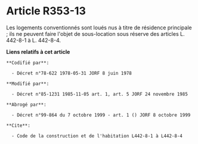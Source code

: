 # Article R353-13

Les logements conventionnés sont loués nus à titre de résidence principale ; ils ne peuvent faire l'objet de sous-location
sous réserve des articles L. 442-8-1 à L. 442-8-4.

**Liens relatifs à cet article**

	**Codifié par**:

	  - Décret n°78-622 1978-05-31 JORF 8 juin 1978

	**Modifié par**:

	  - Décret n°85-1231 1985-11-05 art. 1, art. 5 JORF 24 novembre 1985

	**Abrogé par**:

	  - Décret n°99-864 du 7 octobre 1999 - art. 1 () JORF 8 octobre 1999

	**Cite**:

	  - Code de la construction et de l'habitation L442-8-1 à L442-8-4
